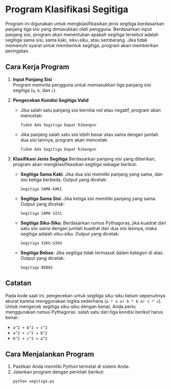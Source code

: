 # Program Klasifikasi Segitiga

Program ini digunakan untuk mengklasifikasikan jenis segitiga berdasarkan panjang tiga sisi yang dimasukkan oleh pengguna. Berdasarkan input panjang sisi, program akan menentukan apakah segitiga tersebut adalah segitiga sama sisi, sama kaki, siku-siku, atau sembarang. Jika tidak memenuhi syarat untuk membentuk segitiga, program akan memberikan peringatan.

## Cara Kerja Program

1. **Input Panjang Sisi**  
   Program meminta pengguna untuk memasukkan tiga panjang sisi segitiga (`a`, `b`, dan `c`).

2. **Pengecekan Kondisi Segitiga Valid**
   - Jika salah satu panjang sisi bernilai nol atau negatif, program akan mencetak:
     ```
     Tidak Ada Segitiga Dapat Dibangun
     ```
   - Jika panjang salah satu sisi lebih besar atau sama dengan jumlah dua sisi lainnya, program akan mencetak:
     ```
     Tidak Ada Segitiga Dapat Dibangun
     ```

3. **Klasifikasi Jenis Segitiga**
   Berdasarkan panjang sisi yang diberikan, program akan mengklasifikasikan segitiga sebagai berikut:
   
   - **Segitiga Sama Kaki**: Jika dua sisi memiliki panjang yang sama, dan sisi ketiga berbeda. Output yang dicetak:
     ```
     Segitiga SAMA KAKI
     ```
   - **Segitiga Sama Sisi**: Jika ketiga sisi memiliki panjang yang sama. Output yang dicetak:
     ```
     Segitiga SAMA SISI
     ```
   - **Segitiga Siku-Siku**: Berdasarkan rumus Pythagoras, jika kuadrat dari satu sisi sama dengan jumlah kuadrat dari dua sisi lainnya, maka segitiga adalah siku-siku. Output yang dicetak:
     ```
     Segitiga SIKU-SIKU
     ```
   - **Segitiga Bebas**: Jika segitiga tidak termasuk dalam kategori di atas. Output yang dicetak:
     ```
     Segitiga BEBAS
     ```

## Catatan

Pada kode saat ini, pengecekan untuk segitiga siku-siku belum sepenuhnya akurat karena menggunakan logika sederhana (`a * a or b * b or c * c`). Untuk mengecek segitiga siku-siku dengan benar, Anda perlu menggunakan rumus Pythagoras: salah satu dari tiga kondisi berikut harus benar:
   - `a^2 + b^2 = c^2`
   - `a^2 + c^2 = b^2`
   - `b^2 + c^2 = a^2`

## Cara Menjalankan Program

1. Pastikan Anda memiliki Python terinstal di sistem Anda.
2. Jalankan program dengan perintah berikut:
   ```bash
   python segitiga.py
